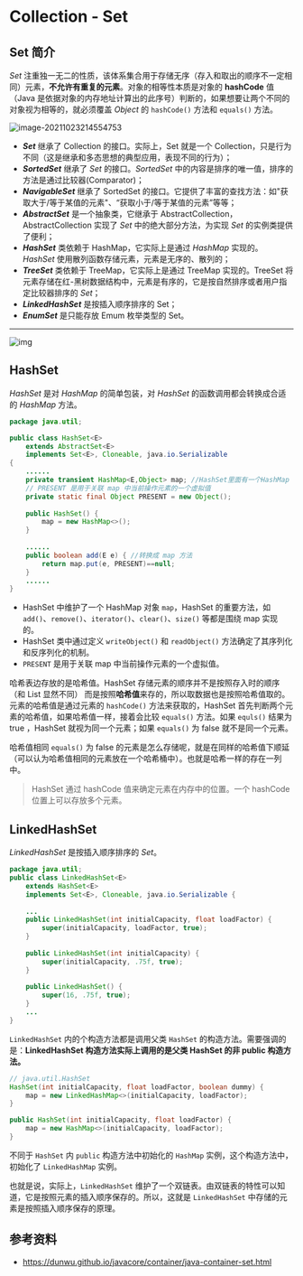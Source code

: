# Collection - Set

## Set 简介

*Set* 注重独一无二的性质，该体系集合用于存储无序（存入和取出的顺序不一定相同）元素，**不允许有重复的元素**。对象的相等性本质是对象的 **hashCode** 值（Java 是依据对象的内存地址计算出的此序号）判断的，如果想要让两个不同的对象视为相等的，就必须覆盖 *Object* 的 `hashCode()` 方法和 `equals()` 方法。

![image-20211023214554753](//gcore.jsdelivr.net/gh/tiancixiong/atips@img-230529/images/java/container/collection/image-20211023214554753.png)

- ***Set*** 继承了 Collection 的接口。实际上，Set 就是一个 Collection，只是行为不同（这是继承和多态思想的典型应用，表现不同的行为）；
- ***SortedSet*** 继承了 *Set* 的接口。*SortedSet* 中的内容是排序的唯一值，排序的方法是通过比较器(Comparator)；
- ***NavigableSet*** 继承了 SortedSet 的接口。它提供了丰富的查找方法：如"获取大于/等于某值的元素"、“获取小于/等于某值的元素”等等；
- ***AbstractSet*** 是一个抽象类，它继承于 AbstractCollection，AbstractCollection 实现了 *Set* 中的绝大部分方法，为实现 *Set* 的实例类提供了便利；
- ***HashSet*** 类依赖于 HashMap，它实际上是通过 *HashMap* 实现的。*HashSet* 使用散列函数存储元素，元素是无序的、散列的；
- ***TreeSet*** 类依赖于 TreeMap，它实际上是通过 TreeMap 实现的。TreeSet 将元素存储在红-黑树数据结构中，元素是有序的，它是按自然排序或者用户指定比较器排序的 *Set*；
- ***LinkedHashSet*** 是按插入顺序排序的 Set；
- ***EnumSet*** 是只能存放 Emum 枚举类型的 Set。

---

![img](img/20200221190717.png)



## HashSet

*HashSet* 是对 *HashMap* 的简单包装，对 *HashSet* 的函数调用都会转换成合适的 *HashMap* 方法。

```java
package java.util;

public class HashSet<E>
    extends AbstractSet<E>
    implements Set<E>, Cloneable, java.io.Serializable
{
	......
	private transient HashMap<E,Object> map; //HashSet里面有一个HashMap
    // PRESENT 是用于关联 map 中当前操作元素的一个虚拟值
    private static final Object PRESENT = new Object();
    
    public HashSet() {
        map = new HashMap<>();
    }
    
    ......
    public boolean add(E e) { //转换成 map 方法
        return map.put(e, PRESENT)==null;
    }
    ......
}
```

- HashSet 中维护了一个 HashMap 对象 `map`，HashSet 的重要方法，如 `add()`、`remove()`、`iterator()`、`clear()`、`size()` 等都是围绕 map 实现的。
- HashSet 类中通过定义 `writeObject()` 和 `readObject()` 方法确定了其序列化和反序列化的机制。
- `PRESENT` 是用于关联 map 中当前操作元素的一个虚拟值。

哈希表边存放的是哈希值。HashSet 存储元素的顺序并不是按照存入时的顺序（和 List 显然不同） 而是按照**哈希值**来存的，所以取数据也是按照哈希值取的。元素的哈希值是通过元素的 `hashCode()` 方法来获取的，HashSet 首先判断两个元素的哈希值，如果哈希值一样，接着会比较 `equals()` 方法。如果 `equls()` 结果为 true ，HashSet 就视为同一个元素；如果 `equals()` 为 false 就不是同一个元素。 

哈希值相同 `equals()` 为 false 的元素是怎么存储呢，就是在同样的哈希值下顺延（可以认为哈希值相同的元素放在一个哈希桶中）。也就是哈希一样的存在一列中。

> HashSet 通过 hashCode 值来确定元素在内存中的位置。一个 hashCode 位置上可以存放多个元素。



## LinkedHashSet

*LinkedHashSet* 是按插入顺序排序的 *Set*。

```java
package java.util;
public class LinkedHashSet<E>
    extends HashSet<E>
    implements Set<E>, Cloneable, java.io.Serializable {
    
    ...
    public LinkedHashSet(int initialCapacity, float loadFactor) {
        super(initialCapacity, loadFactor, true);
    }
    
    public LinkedHashSet(int initialCapacity) {
        super(initialCapacity, .75f, true);
    }
    
    public LinkedHashSet() {
        super(16, .75f, true);
    }
    ...
}
```

`LinkedHashSet` 内的个构造方法都是调用父类 `HashSet` 的构造方法。需要强调的是：**LinkedHashSet 构造方法实际上调用的是父类 HashSet 的非 public 构造方法。**

```java
// java.util.HashSet
HashSet(int initialCapacity, float loadFactor, boolean dummy) {
    map = new LinkedHashMap<>(initialCapacity, loadFactor);
}

public HashSet(int initialCapacity, float loadFactor) {
    map = new HashMap<>(initialCapacity, loadFactor);
}
```

不同于 `HashSet` 内 `public` 构造方法中初始化的 `HashMap` 实例，这个构造方法中，初始化了 `LinkedHashMap` 实例。

也就是说，实际上，`LinkedHashSet` 维护了一个双链表。由双链表的特性可以知道，它是按照元素的插入顺序保存的。所以，这就是 `LinkedHashSet` 中存储的元素是按照插入顺序保存的原理。



## 参考资料

- https://dunwu.github.io/javacore/container/java-container-set.html
